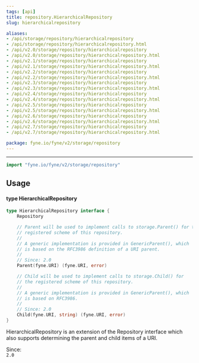 ```yaml
---
tags: [api]
title: repository.HierarchicalRepository
slug: hierarchicalrepository

aliases:
- /api/storage/repository/hierarchicalrepository
- /api/storage/repository/hierarchicalrepository.html
- /api/v2.0/storage/repository/hierarchicalrepository
- /api/v2.0/storage/repository/hierarchicalrepository.html
- /api/v2.1/storage/repository/hierarchicalrepository
- /api/v2.1/storage/repository/hierarchicalrepository.html
- /api/v2.2/storage/repository/hierarchicalrepository
- /api/v2.2/storage/repository/hierarchicalrepository.html
- /api/v2.3/storage/repository/hierarchicalrepository
- /api/v2.3/storage/repository/hierarchicalrepository.html
- /api/v2.4/storage/repository/hierarchicalrepository
- /api/v2.4/storage/repository/hierarchicalrepository.html
- /api/v2.5/storage/repository/hierarchicalrepository
- /api/v2.5/storage/repository/hierarchicalrepository.html
- /api/v2.6/storage/repository/hierarchicalrepository
- /api/v2.6/storage/repository/hierarchicalrepository.html
- /api/v2.7/storage/repository/hierarchicalrepository
- /api/v2.7/storage/repository/hierarchicalrepository.html

package: fyne.io/fyne/v2/storage/repository
---
```



---
```go
import "fyne.io/fyne/v2/storage/repository"
```

## Usage

#### type HierarchicalRepository

```go
type HierarchicalRepository interface {
	Repository

	// Parent will be used to implement calls to storage.Parent() for the
	// registered scheme of this repository.
	//
	// A generic implementation is provided in GenericParent(), which
	// is based on the RFC3986 definition of a URI parent.
	//
	// Since: 2.0
	Parent(fyne.URI) (fyne.URI, error)

	// Child will be used to implement calls to storage.Child() for
	// the registered scheme of this repository.
	//
	// A generic implementation is provided in GenericParent(), which
	// is based on RFC3986.
	//
	// Since: 2.0
	Child(fyne.URI, string) (fyne.URI, error)
}
```

HierarchicalRepository is an extension of the Repository interface which also supports determining the parent and child items of a URI.


<div class="since">Since: <code>
2.0</code></div>
